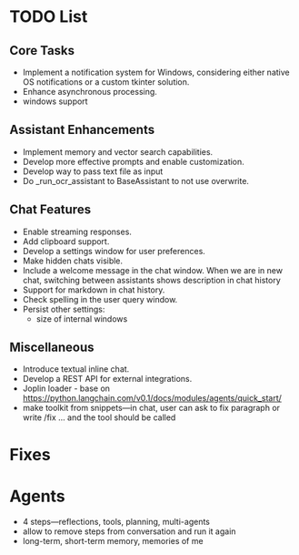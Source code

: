 # TODO List

## Core Tasks
- Implement a notification system for Windows, considering either native OS notifications or a custom tkinter solution.
- Enhance asynchronous processing.
- windows support

## Assistant Enhancements
- Implement memory and vector search capabilities.
- Develop more effective prompts and enable customization.
- Develop way to pass text file as input
- Do _run_ocr_assistant to BaseAssistant to not use overwrite.

## Chat Features
- Enable streaming responses.
- Add clipboard support.
- Develop a settings window for user preferences.
- Make hidden chats visible.
- Include a welcome message in the chat window. When we are in new chat, switching between assistants shows description in chat history
- Support for markdown in chat history.
- Check spelling in the user query window.
- Persist other settings:
  - size of internal windows

## Miscellaneous
- Introduce textual inline chat.
- Develop a REST API for external integrations.
- Joplin loader - base on https://python.langchain.com/v0.1/docs/modules/agents/quick_start/
- make toolkit from snippets—in chat, user can ask to fix paragraph or write /fix ... and the tool should be called

# Fixes

# Agents
- 4 steps—reflections, tools, planning, multi-agents
- allow to remove steps from conversation and run it again
- long-term, short-term memory, memories of me